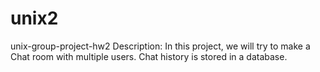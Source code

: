 # unix2
unix-group-project-hw2
Description: In this project, we will try to make a Chat room with multiple users. Chat	history is stored in a database.
